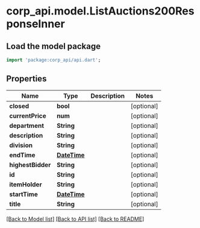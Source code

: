# corp_api.model.ListAuctions200ResponseInner

## Load the model package
```dart
import 'package:corp_api/api.dart';
```

## Properties
Name | Type | Description | Notes
------------ | ------------- | ------------- | -------------
**closed** | **bool** |  | [optional] 
**currentPrice** | **num** |  | [optional] 
**department** | **String** |  | [optional] 
**description** | **String** |  | [optional] 
**division** | **String** |  | [optional] 
**endTime** | [**DateTime**](DateTime.md) |  | [optional] 
**highestBidder** | **String** |  | [optional] 
**id** | **String** |  | [optional] 
**itemHolder** | **String** |  | [optional] 
**startTime** | [**DateTime**](DateTime.md) |  | [optional] 
**title** | **String** |  | [optional] 

[[Back to Model list]](../README.md#documentation-for-models) [[Back to API list]](../README.md#documentation-for-api-endpoints) [[Back to README]](../README.md)



